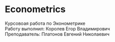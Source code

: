 # Econometrics  
Курсовоая работа по Эконометрике  
Работу выполнил: Королев Егор Владимирович  
Преподаватель: Платонов Евгений Николаевич  
